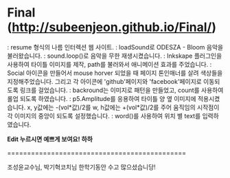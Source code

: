 Final (http://subeenjeon.github.io/Final/)
=============================================

<Concept>
: resume 형식의 나름 인터렉션 웹 사이트.

<Source>
: loadSound로 ODESZA - Bloom 음악을 불러왔습니다.
: sound.loop()로 음악을 무한 재생시켰습니다.
: Inkskape 플러그인을 사용하여 타이틀 이미지를 제작, path를 불러와서 애니메이션 효과를 주었습니다.
: Social 아이콘을 만들어서 mouse horver 되었을 때 페이지 톤인매너를 살려 색상들을 지정해주었습니다.
  그리고 각 아이콘에 'github'페이지와 'facebook'페이지로 이동되도록 링크를 걸었습니다.
: backround는 이미지로 패턴을 만들었고, count를 사용하여 롤업 되도록 하였습니다.
: p5.Amplitude를 응용하여 타이틀 양 옆 이미지에 적용시켰습니다.
  x, y값에는 -(vol*값)/2를 w, h값에는 +(vol*값)/2를 주어 움직임의 시작점이 각 이미지의 중앙이 되도록 설정했습니다.
: word()를 사용하여 위치 별 text를 입력하였습니다.

**Edit 누르시면 예쁘게 보여요! 하하**

=============================================

조성윤교수님, 박기혁코치님 한학기동안 수고 많으셨습니당!
